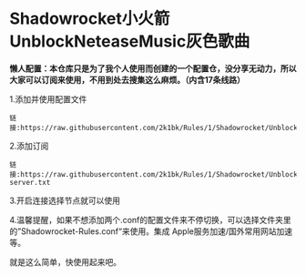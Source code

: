 # Shadowrocket小火箭 UnblockNeteaseMusic灰色歌曲
**懒人配置：本仓库只是为了我个人使用而创建的一个配置仓，没分享无动力，所以大家可以订阅来使用，不用到处去搜集这么麻烦。（内含17条线路）**

1.添加并使用配置文件

	链接:https://raw.githubusercontent.com/2k1bk/Rules/1/Shadowrocket/UnblockNeteaseMusic/UnblockNeteaseMusic.conf

2.添加订阅

	链接:https://raw.githubusercontent.com/2k1bk/Rules/1/Shadowrocket/UnblockNeteaseMusic/shadowrocket-server.txt
	
3.开启连接选择节点就可以使用

4.温馨提醒，如果不想添加两个.conf的配置文件来不停切换，可以选择文件夹里的”Shadowrocket-Rules.conf“来使用。集成 Apple服务加速/国外常用网站加速等。

就是这么简单，快使用起来吧。
